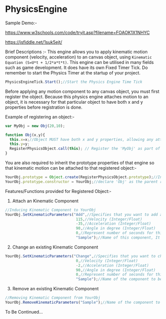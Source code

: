 # PhysicsEngine
Sample Demo:-

https://www.w3schools.com/code/tryit.asp?filename=FOAOK1X1NHYC

https://jsfiddle.net/1suk5ejt/

Brief Descriptions :-
This engine allows you to apply kinematic motion component (velocity, acceleration) to an canvas object, using ```Kinematic Equation (S=U*t + 1/2*a*t*t)```. 
This engine can be utilised in many fields such as game development. It does have its own Fixed Timer Tick. Do remember to start the Physics Timer at the startup of your project.

```javascript
PhysicsEngineTick.Start();//Start the Physics Engine Time Tick
```

Before applying any motion component to any canvas object, you must first register the object.
Because this physics engine attaches motion to an object, it is necessary for that particular object to have both x and y properties before registration is done.

Example of registering an object:-

```javascript
var MyObj = new Obj(20,10);

function Obj(x,y){
  this.x=x;//Object MUST have both x and y properties, allowing any attached kinematic motion to alter them
  this.y=y;
  RegisterPhysicsObject.call(this); // Register the 'MyObj' as part of the Physics Object
}
```

You are also required to inherit the prototype properties of that engine so that kinematic motion can be attached to that registered object:-

```javascript
YourObj.prototype = Object.create(RegisterPhysicsObject.prototype);//Inherit the Prototype properties of Physics Engine
YourObj.prototype.constructor = YourObj;//declare 'Obj' as the parent root which has the prototype functions of Physics Engine (eg SetKinematicParameters, RemoveKinematicParameters, etc)
```


Features/Functions provided for Registered Object:-

1) Attach an Kinematic Component
```javascript
//Inducing Kinematic Component to YourObj
YourObj.SetKinematicParameters("Add",//Specifies that you want to add a new component to an object (String)
                                115,//Velocity (Integer/Float)
                                -35,//Acceleration (Integer/Float)
                                90,//Angle in degree (Integer/Float)
                                0,//Represent number of seconds for this component to be removed, Put '0' which implies the component is permanent (Integer/Float)
                                "Sample");//Name of this component, It must be Unique. An Object cannot have more than one component attached with the same name!!! (String)                         
```


2) Change an existing Kinematic Component
```javascript
YourObj.SetKinematicParameters("Change",//Specifies that you want to change a particular component attached to an Object (String)
                                0,//Velocity (Integer/Float)
                                -2,//Acceleration (Integer/Float)
                                90,//Angle in degree (Integer/Float)
                                0,//Represent number of seconds for this component to be removed, Put '0', which implies the component is permanent (Integer/Float)
                                "Sample");//Name of the component to be changed (String)    
```

3) Remove an existing Kinematic Component

```javascript
//Removing Kinematic Component from YourObj
YourObj.RemoveKinematicParameters("Sample");//Name of the component to be removed

```



To Be Continued...
